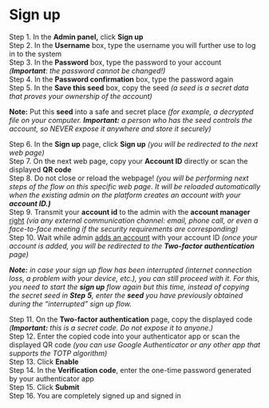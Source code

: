 # Sign up

Step 1. In the **Admin panel,** click **Sign up**  
Step 2. In the **Username** box, type the username you will further use to log in to the system  
Step 3. In the **Password** box, type the password to your account _\(**Important**: the password cannot be changed!\)_  
Step 4. In the **Password confirmation** box, type the password again  
Step 5. In the **Save this seed** box, copy the seed _\(a seed is a secret data that proves your ownership of the account\)_

**Note:** Put this **seed** into a safe and secret place _\(for example, a decrypted file on your computer. **Important:** a person who has the seed controls the account, so NEVER expose it anywhere and store it securely\)_

Step 6. In the **Sign up** page, click **Sign up** _\(you will be redirected to the next web page\)_  
Step 7. On the next web page, copy your **Account ID** directly or scan the displayed **QR code**  
Step 8. Do not close or reload the webpage! _\(you will be performing next steps of the flow on this specific web page. It will be reloaded automatically when the existing admin on the platform creates an account with your **account ID.\)**_  
Step 9. Transmit your **account id** to the admin with the **account manager** [right](../admin-account-management/rights-of-admins-on-the-platform.md) _\(via any external communication channel: email, phone call, or even a face-to-face meeting if the security requirements are corresponding\)_  
Step 10. Wait while admin [adds an account](../admin-account-management/add-an-admin-account.md) with your account ID _\(once your account is added, you will be redirected to the **Two-factor authentication** page\)_

_**Note:** in case your sign up flow has been interrupted \(internet connection loss, a problem with your device, etc.\), you can still proceed with it. For this, you need to start the **sign up** flow again but this time, instead of copying the secret seed in **Step** **5**, enter the **seed** you have previously obtained during the “interrupted” sign up flow._

Step 11. On the **Two-factor authentication** page, copy the displayed code _\(**Important:** this is a secret code. Do not expose it to anyone.\)_  
Step 12. Enter the copied code into your authenticator app or scan the displayed QR code _\(you can use Google Authenticator or any other app that supports the TOTP algorithm\)_  
Step 13. Click **Enable**  
Step 14. In the **Verification code**, enter the one-time password generated by your authenticator app  
Step 15. Click **Submit**  
Step 16. You are completely signed up and signed in

